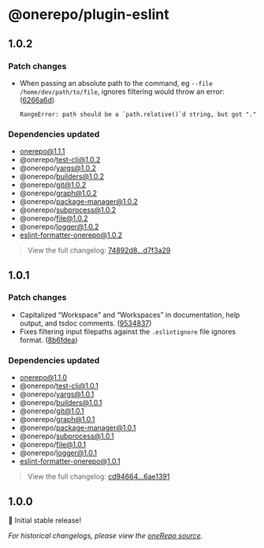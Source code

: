 # @onerepo/plugin-eslint

## 1.0.2

### Patch changes

- When passing an absolute path to the command, eg `--file /home/dev/path/to/file`, ignores filtering would throw an error: ([6266a6d](https://github.com/paularmstrong/onerepo/commit/6266a6d68977e34ea1cc26d21b75ab9134c55451))
  ```
  RangeError: path should be a `path.relative()`d string, but got "."
  ```

### Dependencies updated

- onerepo@1.1.1
- @onerepo/test-cli@1.0.2
- @onerepo/yargs@1.0.2
- @onerepo/builders@1.0.2
- @onerepo/git@1.0.2
- @onerepo/graph@1.0.2
- @onerepo/package-manager@1.0.2
- @onerepo/subprocess@1.0.2
- @onerepo/file@1.0.2
- @onerepo/logger@1.0.2
- eslint-formatter-onerepo@1.0.2

> View the full changelog: [74892d8...d7f3a29](https://github.com/paularmstrong/onerepo/compare/74892d8605917bb0d8a1c3fe113d1b04f2505abb...d7f3a2956c6d8ea4a4346ac2541b67196fdc6011)

## 1.0.1

### Patch changes

- Capitalized “Workspace” and “Workspaces” in documentation, help output, and tsdoc comments. ([9534837](https://github.com/paularmstrong/onerepo/commit/95348376ff60578ceb9f04047b94fe912f0f42c1))
- Fixes filtering input filepaths against the `.eslintignore` file ignores format. ([8b6fdea](https://github.com/paularmstrong/onerepo/commit/8b6fdea7a66b2675cd6e8af25bc28285d25bf5b8))

### Dependencies updated

- onerepo@1.1.0
- @onerepo/test-cli@1.0.1
- @onerepo/yargs@1.0.1
- @onerepo/builders@1.0.1
- @onerepo/git@1.0.1
- @onerepo/graph@1.0.1
- @onerepo/package-manager@1.0.1
- @onerepo/subprocess@1.0.1
- @onerepo/file@1.0.1
- @onerepo/logger@1.0.1
- eslint-formatter-onerepo@1.0.1

> View the full changelog: [cd94664...6ae1391](https://github.com/paularmstrong/onerepo/compare/cd9466419b207f690e55f87d0e4632eebdc0ca6a...6ae13912ef4b9bedab788be13fa167a709b26bba)

## 1.0.0

🎉 Initial stable release!

_For historical changelogs, please view the [oneRepo source](https://github.com/paularmstrong/onerepo/tree/main/plugins/plugin-eslint)._

